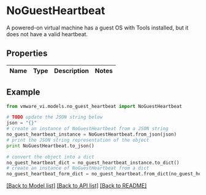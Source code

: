 # NoGuestHeartbeat

A powered-on virtual machine has a guest OS with Tools installed, but it does not have a valid heartbeat. 

## Properties
Name | Type | Description | Notes
------------ | ------------- | ------------- | -------------

## Example

```python
from vmware_vi.models.no_guest_heartbeat import NoGuestHeartbeat

# TODO update the JSON string below
json = "{}"
# create an instance of NoGuestHeartbeat from a JSON string
no_guest_heartbeat_instance = NoGuestHeartbeat.from_json(json)
# print the JSON string representation of the object
print NoGuestHeartbeat.to_json()

# convert the object into a dict
no_guest_heartbeat_dict = no_guest_heartbeat_instance.to_dict()
# create an instance of NoGuestHeartbeat from a dict
no_guest_heartbeat_form_dict = no_guest_heartbeat.from_dict(no_guest_heartbeat_dict)
```
[[Back to Model list]](../README.md#documentation-for-models) [[Back to API list]](../README.md#documentation-for-api-endpoints) [[Back to README]](../README.md)


